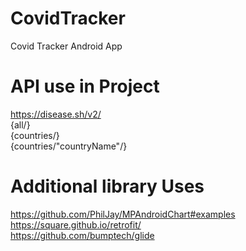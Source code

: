 # CovidTracker
Covid Tracker Android App

# API use in Project
https://disease.sh/v2/<br/>
{all/} <br />
{countries/}<br />
{countries/"countryName"/}<br />

# Additional library Uses 
https://github.com/PhilJay/MPAndroidChart#examples <br />
https://square.github.io/retrofit/ <br />
https://github.com/bumptech/glide <br />
